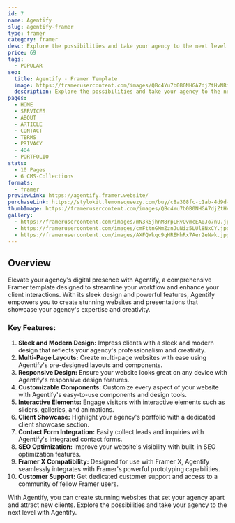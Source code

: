 ```yaml
---
id: 7
name: Agentify
slug: agentify-framer
type: framer
category: framer
desc: Explore the possibilities and take your agency to the next level with Agentify.
price: 69
tags:
  - POPULAR
seo:
  title: Agentify - Framer Template
  image: https://framerusercontent.com/images/QBc4Yu7b0B0NHGA7djZtHvNRfJU.jpg?scale-down-to=1024
  description: Explore the possibilities and take your agency to the next level with Agentify.
pages:
  - HOME
  - SERVICES
  - ABOUT
  - ARTICLE
  - CONTACT
  - TERMS
  - PRIVACY
  - 404
  - PORTFOLIO
stats:
  - 10 Pages
  - 6 CMS-Collections
formats:
  - framer
previewLink: https://agentify.framer.website/
purchaseLink: https://stylokit.lemonsqueezy.com/buy/c8a308fc-c1ab-4d9d-ac44-3d888c9373f7
thumbImage: https://framerusercontent.com/images/QBc4Yu7b0B0NHGA7djZtHvNRfJU.jpg?scale-down-to=1024
gallery:
  - https://framerusercontent.com/images/mN3k5jhnM8rpLRvOvmcEA0Jo7nU.jpg?scale-down-to=1024
  - https://framerusercontent.com/images/cmFttnGMmZznJuNiz5LUl8NxCY.jpg?scale-down-to=1024
  - https://framerusercontent.com/images/AXFQWkqc9qHREHhRx7Aer2eNwk.jpg?scale-down-to=1024
---
```


## Overview

Elevate your agency's digital presence with Agentify, a comprehensive Framer template designed to streamline your workflow and enhance your client interactions. With its sleek design and powerful features, Agentify empowers you to create stunning websites and presentations that showcase your agency's expertise and creativity.

### Key Features:

1.  **Sleek and Modern Design:** Impress clients with a sleek and modern design that reflects your agency's professionalism and creativity.
2.  **Multi-Page Layouts:** Create multi-page websites with ease using Agentify's pre-designed layouts and components.
3.  **Responsive Design:** Ensure your website looks great on any device with Agentify's responsive design features.
4.  **Customizable Components:** Customize every aspect of your website with Agentify's easy-to-use components and design tools.
5.  **Interactive Elements:** Engage visitors with interactive elements such as sliders, galleries, and animations.
6.  **Client Showcase:** Highlight your agency's portfolio with a dedicated client showcase section.
7.  **Contact Form Integration:** Easily collect leads and inquiries with Agentify's integrated contact forms.
8.  **SEO Optimization:** Improve your website's visibility with built-in SEO optimization features.
9.  **Framer X Compatibility:** Designed for use with Framer X, Agentify seamlessly integrates with Framer's powerful prototyping capabilities.
10. **Customer Support:** Get dedicated customer support and access to a community of fellow Framer users.

With Agentify, you can create stunning websites that set your agency apart and attract new clients. Explore the possibilities and take your agency to the next level with Agentify.

